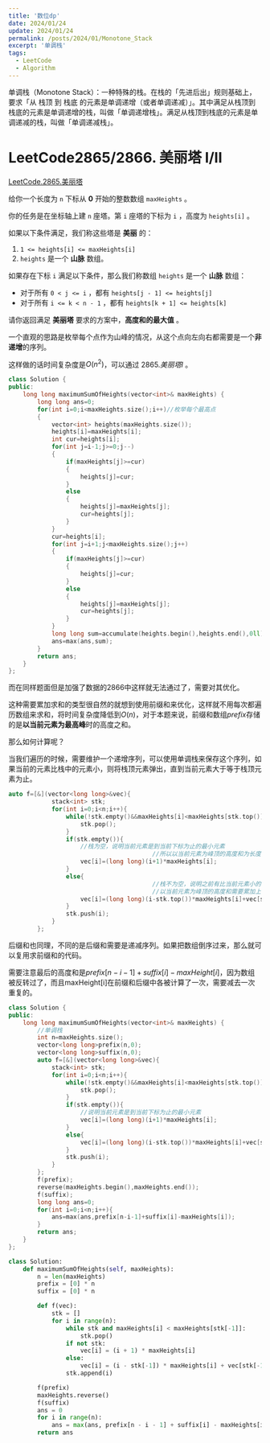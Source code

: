 ```yaml
---
title: '数位dp'
date: 2024/01/24
update: 2024/01/24
permalink: /posts/2024/01/Monotone_Stack
excerpt: '单调栈'
tags:
  - LeetCode
  - Algorithm
---
```

单调栈（Monotone Stack）：一种特殊的栈。在栈的「先进后出」规则基础上，要求「从 栈顶 到 栈底 的元素是单调递增（或者单调递减）」。其中满足从栈顶到栈底的元素是单调递增的栈，叫做「单调递增栈」。满足从栈顶到栈底的元素是单调递减的栈，叫做「单调递减栈」。

# LeetCode2865/2866. 美丽塔 I/II

[LeetCode.2865.美丽塔](https://leetcode.cn/problems/beautiful-towers-i/description/?envType=daily-question&envId=2024-01-24)

给你一个长度为 `n` 下标从 **0** 开始的整数数组 `maxHeights` 。

你的任务是在坐标轴上建 `n` 座塔。第 `i` 座塔的下标为 `i` ，高度为 `heights[i]` 。

如果以下条件满足，我们称这些塔是 **美丽** 的：

1. `1 <= heights[i] <= maxHeights[i]`
2. `heights` 是一个 **山脉** 数组。

如果存在下标 `i` 满足以下条件，那么我们称数组 `heights` 是一个 **山脉** 数组：

- 对于所有 `0 < j <= i` ，都有 `heights[j - 1] <= heights[j]`
- 对于所有 `i <= k < n - 1` ，都有 `heights[k + 1] <= heights[k]`

请你返回满足 **美丽塔** 要求的方案中，**高度和的最大值** 。

一个直观的思路是枚举每个点作为山峰的情况，从这个点向左向右都需要是一个**非递增**的序列。

这样做的话时间复杂度是$O(n^2)$，可以通过 $2865.美丽塔I$ 。

```cpp
class Solution {
public:
    long long maximumSumOfHeights(vector<int>& maxHeights) {
        long long ans=0;
        for(int i=0;i<maxHeights.size();i++)//枚举每个最高点
        {
            vector<int> heights(maxHeights.size());
            heights[i]=maxHeights[i];
            int cur=heights[i];
            for(int j=i-1;j>=0;j--)
            {
                if(maxHeights[j]>=cur)
                {
                    heights[j]=cur;
                }
                else
                {
                    heights[j]=maxHeights[j];
                    cur=heights[j];
                }
            }
            cur=heights[i];
            for(int j=i+1;j<maxHeights.size();j++)
            {
                if(maxHeights[j]>=cur)
                {
                    heights[j]=cur;
                }
                else
                {
                    heights[j]=maxHeights[j];
                    cur=heights[j];
                }
            }
            long long sum=accumulate(heights.begin(),heights.end(),0ll);
            ans=max(ans,sum);
        }
        return ans;
    }
};
```

而在同样题面但是加强了数据的2866中这样就无法通过了，需要对其优化。

这种需要累加求和的类型很自然的就想到使用前缀和来优化，这样就不用每次都遍历数组来求和，将时间复杂度降低到$O(n)$，对于本题来说，前缀和数组$prefix$存储的是**以当前元素为最高峰**时的高度之和。

那么如何计算呢？

当我们遍历的时候，需要维护一个递增序列，可以使用单调栈来保存这个序列，如果当前的元素比栈中的元素小，则将栈顶元素弹出，直到当前元素大于等于栈顶元素为止。

```cpp
auto f=[&](vector<long long>&vec){
            stack<int> stk;
            for(int i=0;i<n;i++){
                while(!stk.empty()&&maxHeights[i]<maxHeights[stk.top()]){
                    stk.pop();
                }
                if(stk.empty()){
                    //栈为空，说明当前元素是到当前下标为止的最小元素
										//所以以当前元素为峰顶的高度和为长度✖当前高度
                    vec[i]=(long long)(i+1)*maxHeights[i];
                }
                else{
										//栈不为空，说明之前有比当前元素小的，
										//以当前元素为峰顶的高度和需要累加上当前元素到之前的最小值之间的数目✖高度
                    vec[i]=(long long)(i-stk.top())*maxHeights[i]+vec[stk.top()];
                }
                stk.push(i);
            }
        };
```

后缀和也同理，不同的是后缀和需要是递减序列。如果把数组倒序过来，那么就可以复用求前缀和的代码。

需要注意最后的高度和是$prefix[n-i-1]+suffix[i]-maxHeight[i]$，因为数组被反转过了，而且maxHeight[i]在前缀和后缀中各被计算了一次，需要减去一次重复的。

```cpp
class Solution {
public:
    long long maximumSumOfHeights(vector<int>& maxHeights) {
        //单调栈
        int n=maxHeights.size();
        vector<long long>prefix(n,0);
        vector<long long>suffix(n,0);
        auto f=[&](vector<long long>&vec){
            stack<int> stk;
            for(int i=0;i<n;i++){
                while(!stk.empty()&&maxHeights[i]<maxHeights[stk.top()]){
                    stk.pop();
                }
                if(stk.empty()){
                    //说明当前元素是到当前下标为止的最小元素
                    vec[i]=(long long)(i+1)*maxHeights[i];
                }
                else{
                    vec[i]=(long long)(i-stk.top())*maxHeights[i]+vec[stk.top()];
                }
                stk.push(i);
            }
        };
        f(prefix);
        reverse(maxHeights.begin(),maxHeights.end());
        f(suffix);
        long long ans=0;
        for(int i=0;i<n;i++){
            ans=max(ans,prefix[n-i-1]+suffix[i]-maxHeights[i]);
        }
        return ans;
    }
};
```

```python
class Solution:
    def maximumSumOfHeights(self, maxHeights):
        n = len(maxHeights)
        prefix = [0] * n
        suffix = [0] * n

        def f(vec):
            stk = []
            for i in range(n):
                while stk and maxHeights[i] < maxHeights[stk[-1]]:
                    stk.pop()
                if not stk:
                    vec[i] = (i + 1) * maxHeights[i]
                else:
                    vec[i] = (i - stk[-1]) * maxHeights[i] + vec[stk[-1]]
                stk.append(i)

        f(prefix)
        maxHeights.reverse()
        f(suffix)
        ans = 0
        for i in range(n):
            ans = max(ans, prefix[n - i - 1] + suffix[i] - maxHeights[i])
        return ans
```